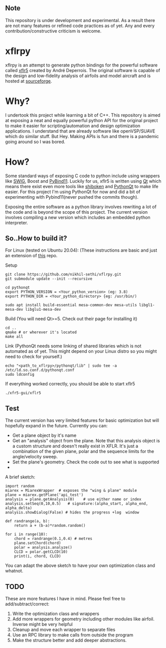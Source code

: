 ## Note
This repository is under development and experimental. As a result there are not many features or refined code
practices as of yet. Any and every contribution/constructive criticism is welcome. 

# xflrpy
xflrpy is an attempt to generate python bindings for the powerful software called [xflr5](http://www.xflr5.tech/xflr5.htm) created
by André Deperrois. The original software is capable of the design and low-fidelity analysis of airfoils and 
model aircraft and is hosted at [sourceforge](https://sourceforge.net/projects/xflr5/).

# Why?
I undertook this project while learning a bit of C++. This repository is aimed at exposing a neat
and equally powerful python API for the original project to make it easier for scripting/automation 
and design optimization applications. I understand that are already  software like
openVSP/SUAVE which do similar stuff. But Hey. Making APIs is fun and there is a pandemic going around so I was bored.

# How?
Some standard ways of exposing C code to python include using wrappers like [SWIG](https://github.com/swig/swig), 
Boost and [PyBind11](https://github.com/pybind/pybind11). Luckily for us, xflr5 is written using [Qt](https://www.qt.io/) 
which means there exist even more tools like [shiboken](https://github.com/pyside/Shiboken)
and [PythonQt](https://github.com/MeVisLab/pythonqt) to make life easier. For this project 
I'm using PythonQt for now and did a bit of experimenting with Pybind11(never pushed the commits though). 

Exposing the entire software as a python library involves rewriting a lot of the code and is beyond the scope 
of this project. The current version involves compiling a new version which includes an embedded python 
interpreter.

## So..How to build it?
For Linux (tested on Ubuntu 20.04):
(These instructions are basic and just an extension of [this](https://github.com/polmes/xflr5-ubuntu) repo.

Setup
```
git clone https://github.com/nikhil-sethi/xflrpy.git
git submodule update --init --recursive

cd pythonqt
export PYTHON_VERSION = <Your_python_version> (eg: 3.8)
export PYTHON_DIR = <Your_python_directory> {eg: /usr/bin/)

sudo apt install build-essential mesa-common-dev mesa-utils libgl1-mesa-dev libglu1-mesa-dev
```

Build 
(You will need Qt>=5. Check out their page for installing it)
```
cd ..
qmake # or wherever it's located
make all 
```

Link
(PythonQt needs some linking of shared libraries which is not automated as of yet. This might depend on your Linux
distro so you might need to check for yourself.)
```
echo "<path_to_xflrpy>/pythonqt/lib" | sudo tee -a /etc/ld.so.conf.d/pythonqt.conf
sudo ldconfig
```

If everything worked correctly, you should be able to start xflr5
```
./xfr5-gui/xflr5
```

## Test

The current version has very limited features for basic optimization but will hopefully expand in the future. Currently you can:
- Get a plane object by it's name
- Get an "analysis" object from the plane. Note that this analysis object is a custom structure and doesn't really exist in XFLR. It's just a combination of the given plane, polar and the sequence limits for the angle/velocity sweep.
- Set the plane's geometry. Check the code out to see what is supported
- 

A brief sketch:
```
import random
miarex = MiarexWrapper  # exposes the "wing & plane" module
plane = miarex.getPlane('api_test')
analysis = plane.getAnalysis(0)    # use either name or index
analysis.setSeq(0,10,0.5)   # signature:(alpha_start, alpha_end, alpha_delta)
analysis.showDialog(False) # hides the progress +log  window

def randrange(a, b):
    return a + (b-a)*random.random()

for i in range(10):
    chord = randrange(0.1,0.4) # metres
    plane.setChord(chord)
    polar = analysis.analyze()
    CLCD = polar.getCLCD(10)
    print(i, chord, CLCD)

```
You can adapt the above sketch to have your own optimization class and whatnot.

## TODO
These are more features I have in mind. Please feel free to add/subtract/correct:

1. Write the optimization class and wrappers
2. Add more wrappers for geometry including other modules like airfoil. Inverse might be very helpful
3. Cleanup and move each wrapper to separate files
4. Use an RPC library to make calls from outside the program
5. Make the structure better and add deeper abstractions.
